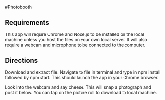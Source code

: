 #Photobooth

## Requirements

This app will require Chrome and Node.js to be installed on the local machine unless you host the files on your own local server. It will also require a webcam and microphone to be connected to the computer. 

## Directions

Download and extract file. Navigate to file in terminal and type in npm install followed by npm start. This should launch the app in your Chrome browser.

Look into the webcam and say cheese. This will snap a photograph and post it below. You can tap on the picture roll to download to local machine.
